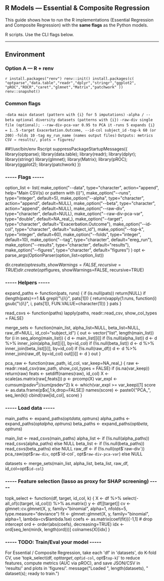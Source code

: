 ## R Models — Essential & Composite Regression

This guide shows how to run the R implementations (Essential Regression and Composite Regression) with the **same flags** as the Python models.

R scripts. Use the CLI flags below.

---

## Environment

### Option A — R + renv
``r
install.packages("renv")
renv::init()
install.packages(c(
  "optparse","data.table","readr","dplyr","stringr","ggplot2",
  "pROC","ROCR","caret","glmnet","Matrix","patchwork"
))
renv::snapshot()``


### Common flags
`-data main dataset (pattern with {i} for 5 imputations)`
`-alpha / --beta optional diversity datasets (patterns with {i})`
`-raw-div single file (optional); --raw-div-pca-var 0.95 to PCA it`
`-runs 5 expands {i} = 1..5`
`-target Exacerbation.Outcome, --id-col subject_id`
`-top-k 60 (or 200)`
`-folds 10`
`-tag my_run_name (names output files)`
`Outputs: metrics CSV → results/, plots → figures/`

##!/usr/bin/env Rscript
suppressPackageStartupMessages({
  library(optparse); library(data.table); library(readr); library(dplyr); library(stringr)
  library(glmnet); library(Matrix); library(pROC); library(ggplot2); library(patchwork)
})

### ----- Flags -----
option_list <- list(
  make_option("--data", type="character", action="append", help="Main CSV(s) or pattern with {i}"),
  make_option("--runs", type="integer", default=5),
  make_option("--alpha", type="character", action="append", default=NULL),
  make_option("--beta",  type="character", action="append", default=NULL),
  make_option("--raw-div", type="character", default=NULL),
  make_option("--raw-div-pca-var", type="double", default=NA_real_),
  make_option("--target", type="character", default="Exacerbation.Outcome"),
  make_option("--id-col", type="character", default="subject_id"),
  make_option("--top-k",  type="integer", default=60),
  make_option("--folds",  type="integer", default=10),
  make_option("--tag",    type="character", default="ereg_run"),
  make_option("--results", type="character", default="results"),
  make_option("--figures", type="character", default="figures")
)
opt <- parse_args(OptionParser(option_list=option_list))

dir.create(opt$results, showWarnings=FALSE, recursive=TRUE)
dir.create(opt$figures, showWarnings=FALSE, recursive=TRUE)

### ----- Helpers -----
expand_paths <- function(pats, runs) {
  if (is.null(pats)) return(NULL)
  if (length(pats)==1 && grepl("\\{i\\}", pats[1])) {
    return(vapply(1:runs, function(i) gsub("\\{i\\}", i, pats[1]), FUN.VALUE=character(1)))
  }
  pats
}

read_csvs <- function(paths) lapply(paths, readr::read_csv, show_col_types = FALSE)

merge_sets <- function(main_list, alpha_list=NULL, beta_list=NULL, raw_df=NULL, id_col="subject_id") {
  out <- vector("list", length(main_list))
  for (i in seq_along(main_list)) {
    d <- main_list[[i]]
    if (!is.null(alpha_list)) d <- d %>% inner_join(alpha_list[[i]], by=id_col)
    if (!is.null(beta_list))  d <- d %>% inner_join(beta_list[[i]],  by=id_col)
    if (!is.null(raw_df))     d <- d %>% inner_join(raw_df,         by=id_col)
    out[[i]] <- d
  }
  out
}

pca_raw <- function(raw_path, id_col, var_keep=NA_real_) {
  raw <- readr::read_csv(raw_path, show_col_types = FALSE)
  if (is.na(var_keep)) return(raw)
  feats <- setdiff(names(raw), id_col)
  X <- scale(as.matrix(raw[,feats]))
  p <- prcomp(X)
  var_expl <- cumsum(p$sdev^2)/sum(p$sdev^2)
  k <- which(var_expl >= var_keep)[1]
  score <- as.data.frame(p$x[,1:k,drop=FALSE])
  names(score) <- paste0("PCA_", seq_len(k))
  cbind(raw[id_col], score)
}

### ----- Load data -----
main_paths  <- expand_paths(opt$data,  opt$runs)
alpha_paths <- expand_paths(opt$alpha, opt$runs)
beta_paths  <- expand_paths(opt$beta,  opt$runs)

main_list  <- read_csvs(main_paths)
alpha_list <- if (!is.null(alpha_paths)) read_csvs(alpha_paths) else NULL
beta_list  <- if (!is.null(beta_paths))  read_csvs(beta_paths)  else NULL
raw_df     <- if (!is.null(opt$`raw-div`)) pca_raw(opt$`raw-div`, opt$`id-col`, opt$`raw-div-pca-var`) else NULL

datasets <- merge_sets(main_list, alpha_list, beta_list, raw_df, id_col=opt$`id-col`)

### ----- Feature selection (lasso as proxy for SHAP screening) -----
topk_select <- function(df, target, id_col, k) {
  X <- df %>% select(-all_of(c(target, id_col))) %>% as.matrix()
  y <- df[[target]]
  cv <- glmnet::cv.glmnet(X, y, family="binomial", alpha=1, nfolds=5, type.measure="deviance")
  fit <- glmnet::glmnet(X, y, family="binomial", alpha=1, lambda=cv$lambda.1se)
  coefs <- as.matrix(coef(fit))[-1,1]         # drop intercept
  ord <- order(abs(coefs), decreasing=TRUE)
  idx <- ord[seq_len(min(k, length(ord)))]
  colnames(X)[idx]
}

### ----- TODO: Train/Eval your model -----
For Essential / Composite Regression, take each 'df' in 'datasets',
do K-fold CV, use 'topk_select(df, opt$target, opt$`id-col`, opt$`top-k`)' to reduce features,
compute metrics (AUC via pROC), and save JSON/CSV in 'results/' and plots in 'figures/'.
message("Loaded ", length(datasets), " dataset(s); ready to train.")
